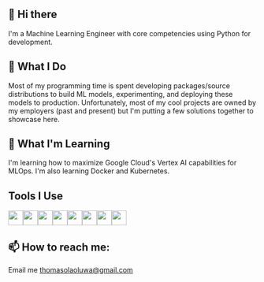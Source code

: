 ## 👋 Hi there
I'm a Machine Learning Engineer with core competencies using Python for development.

## 🔭 What I Do
Most of my programming time is spent developing packages/source distributions to build ML models, experimenting, and deploying these models to production.
Unfortunately, most of my cool projects are owned by my employers (past and present) but I'm putting a few solutions together to showcase here.

## 🌱 What I'm Learning
I'm learning how to maximize Google Cloud's Vertex AI capabilities for MLOps.
I'm also learning Docker and Kubernetes.

## Tools I Use
<img src="https://cdn.jsdelivr.net/gh/devicons/devicon/icons/python/python-original.svg" height="30" width="30" /><img src="https://cdn.jsdelivr.net/gh/devicons/devicon/icons/tensorflow/tensorflow-original-wordmark.svg" height="30" width="30" /><img src="https://cdn.jsdelivr.net/gh/devicons/devicon/icons/googlecloud/googlecloud-original.svg" height="30" width="30" /><img src="https://cdn.jsdelivr.net/gh/devicons/devicon/icons/docker/docker-original.svg" height="30" width="30" /><img src="https://cdn.jsdelivr.net/gh/devicons/devicon/icons/kubernetes/kubernetes-plain.svg" height="30" width="30" /><img src="https://cdn.jsdelivr.net/gh/devicons/devicon/icons/debian/debian-original-wordmark.svg" height="30" width="30" /><img src="https://cdn.jsdelivr.net/gh/devicons/devicon/icons/linux/linux-original.svg" height="30" width="30" /><img src="https://cdn.jsdelivr.net/gh/devicons/devicon/icons/github/github-original-wordmark.svg" height="30" width="30" />

## 📫 How to reach me: 
Email me thomasolaoluwa@gmail.com

<!--
**olaoluthomas/olaoluthomas** is a ✨ _special_ ✨ repository because its `README.md` (this file) appears on your GitHub profile.

Here are some ideas to get you started:

- 🔭 I’m currently working on ...
- 🌱 I’m currently learning ...
- 👯 I’m looking to collaborate on ...
- 🤔 I’m looking for help with ...
- 💬 Ask me about ...
- 📫 How to reach me: ...
- 😄 Pronouns: ...
- ⚡ Fun fact: ...
-->
